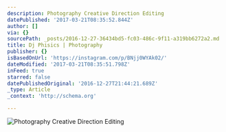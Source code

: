 ```yaml
---
description: Photography Creative Direction Editing
datePublished: '2017-03-21T08:35:52.844Z'
author: []
via: {}
sourcePath: _posts/2016-12-27-36434bd5-fc03-486c-9f11-a319bb6272a2.md
title: Dj Phisics | Photography
publisher: {}
isBasedOnUrl: 'https://instagram.com/p/BNjj0WYAk02/'
dateModified: '2017-03-21T08:35:51.798Z'
inFeed: true
starred: false
datePublishedOriginal: '2016-12-27T21:44:21.689Z'
_type: Article
_context: 'http://schema.org'

---
```

![Photography Creative Direction Editing](https://the-grid-user-content.s3-us-west-2.amazonaws.com/64c5c30a-28f4-4194-87e9-0bc9f99b16dd.jpg)